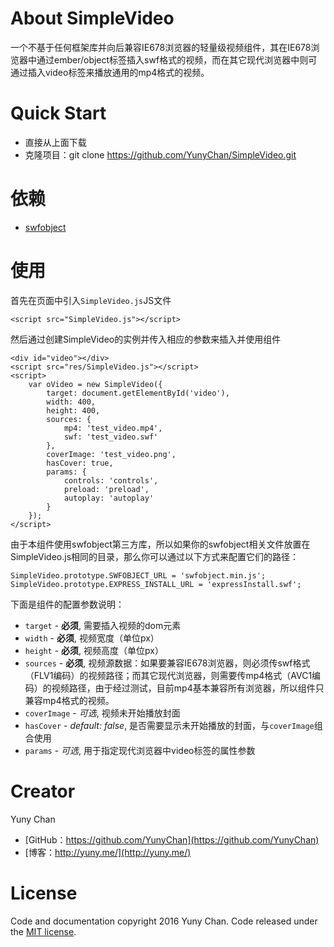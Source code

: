 About SimpleVideo
===
一个不基于任何框架库并向后兼容IE678浏览器的轻量级视频组件，其在IE678浏览器中通过ember/object标签插入swf格式的视频，而在其它现代浏览器中则可通过插入video标签来播放通用的mp4格式的视频。

Quick Start
===
+ 直接从上面下载
+ 克隆项目：git clone https://github.com/YunyChan/SimpleVideo.git

依赖
===
+ [swfobject](https://github.com/swfobject/swfobject)

使用
===
首先在页面中引入`SimpleVideo.js`JS文件

	<script src="SimpleVideo.js"></script>

然后通过创建SimpleVideo的实例并传入相应的参数来插入并使用组件

	<div id="video"></div>
	<script src="res/SimpleVideo.js"></script>
	<script>
		var oVideo = new SimpleVideo({
			target: document.getElementById('video'),
			width: 400,
			height: 400,
			sources: {
				mp4: 'test_video.mp4',
				swf: 'test_video.swf'
			},
			coverImage: 'test_video.png',
			hasCover: true,
			params: {
				controls: 'controls',
				preload: 'preload',
				autoplay: 'autoplay'
			}
		});
	</script>

由于本组件使用swfobject第三方库，所以如果你的swfobject相关文件放置在SimpleVideo.js相同的目录，那么你可以通过以下方式来配置它们的路径：

	SimpleVideo.prototype.SWFOBJECT_URL = 'swfobject.min.js';
	SimpleVideo.prototype.EXPRESS_INSTALL_URL = 'expressInstall.swf';

下面是组件的配置参数说明：

+ `target` - __必须__, 需要插入视频的dom元素
+ `width` - __必须__, 视频宽度（单位px）
+ `height` - __必须__, 视频高度（单位px）
+ `sources` - __必须__, 视频源数据：如果要兼容IE678浏览器，则必须传swf格式（FLV1编码）的视频路径；而其它现代浏览器，则需要传mp4格式（AVC1编码）的视频路径，由于经过测试，目前mp4基本兼容所有浏览器，所以组件只兼容mp4格式的视频。
+ `coverImage` - _可选_, 视频未开始播放封面
+ `hasCover` - _default: false_, 是否需要显示未开始播放的封面，与`coverImage`组合使用
+ `params` - _可选_, 用于指定现代浏览器中video标签的属性参数

Creator
===
Yuny Chan

+ [GitHub：https://github.com/YunyChan](https://github.com/YunyChan)
+ [博客：http://yuny.me/](http://yuny.me/)

License
===
Code and documentation copyright 2016 Yuny Chan. Code released under the [MIT license](https://github.com/YunyChan/SimpleVideo/blob/master/LICENSE).
